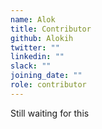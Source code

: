 ```yaml
---
name: Alok
title: Contributor
github: Alokih
twitter: ""
linkedin: ""
slack: ""
joining_date: ""
role: contributor
---
```


Still waiting for this
